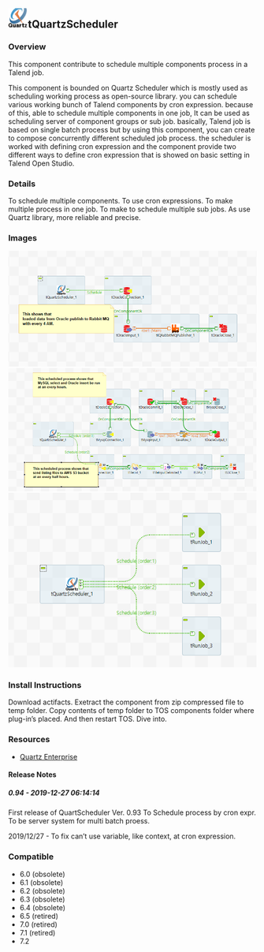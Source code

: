 ## <img src='./logo.jpg' width='40' height='40'>tQuartzScheduler

### Overview
This component contribute to schedule multiple components process in a Talend job.

This component is bounded on Quartz Scheduler which is mostly used as scheduling working process as open-source library.
you can schedule various working bunch of Talend components by cron expression.
because of this, able to schedule multiple components in one job, It can be used as scheduling server of component groups or sub job.
basically, Talend job is based on single batch process but by using this component, you can create to compose concurrently different scheduled job process.
the scheduler is worked with defining cron expression and the component provide two different ways to define cron expression that is showed on basic setting in Talend Open Studio.
### Details
To schedule multiple components.
To use cron expressions.
To make multiple process in one job.
To make to schedule multiple sub jobs.
As use Quartz library, more reliable and precise.
### Images
<a href='./screenshots/v_0.94__3.jpg'><img src='./screenshots/v_0.94__3.jpg' ></a>
<a href='./screenshots/v_0.94__2.jpg'><img src='./screenshots/v_0.94__2.jpg' ></a>
<a href='./screenshots/v_0.94__1.jpg'><img src='./screenshots/v_0.94__1.jpg' ></a>


### Install Instructions
Download actifacts.
Exetract the component from zip compressed file to temp folder.
Copy contents of temp folder to TOS components folder where plug-in’s placed.
And then restart TOS.
Dive into.
### Resources
 * <a href=http://www.quartz-scheduler.org/>Quartz Enterprise</a>

#### Release Notes

##### 0.94 - 2019-12-27 06:14:14
First release of QuartScheduler Ver. 0.93
To Schedule process by cron expr.
To be server system for multi batch proess.

2019/12/27 - To fix can’t use variable, like context, at cron expression.

### Compatible
 -  6.0 (obsolete)
 -   6.1 (obsolete)
 -   6.2 (obsolete)
 -   6.3 (obsolete)
 -   6.4 (obsolete)
 -  6.5 (retired)
 -  7.0 (retired)
 -  7.1 (retired)
 - 7.2